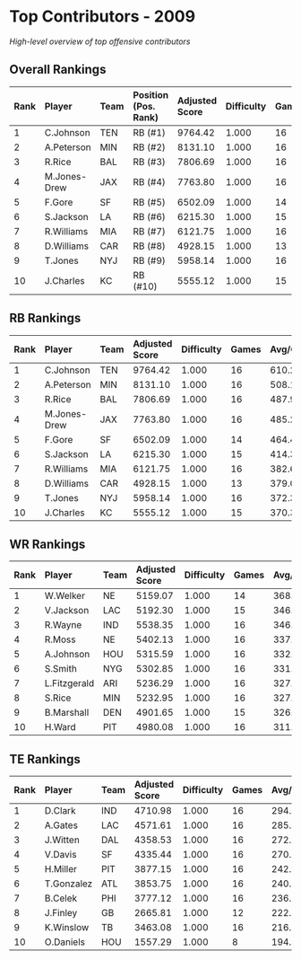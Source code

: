 # Top Contributors - 2009

*High-level overview of top offensive contributors*

## Overall Rankings

| Rank | Player       | Team | Position (Pos. Rank) | Adjusted Score | Difficulty | Games | Avg/Game | Typical | Consistency | Trend      |
| :----| :------------| :----| :--------------------| :--------------| :----------| :-----| :--------| :-------| :-----------| :----------|
| 1    | C.Johnson    | TEN  | RB (#1)              | 9764.42        | 1.000      | 16    | 610.28   | 538.03  | 8/1/7       | Increasing |
| 2    | A.Peterson   | MIN  | RB (#2)              | 8131.10        | 1.000      | 16    | 508.19   | 495.66  | 8/2/6       | Decreasing |
| 3    | R.Rice       | BAL  | RB (#3)              | 7806.69        | 1.000      | 16    | 487.92   | 475.82  | 8/2/6       | Stable     |
| 4    | M.Jones-Drew | JAX  | RB (#4)              | 7763.80        | 1.000      | 16    | 485.24   | 481.56  | 8/0/8       | Decreasing |
| 5    | F.Gore       | SF   | RB (#5)              | 6502.09        | 1.000      | 14    | 464.43   | 509.08  | 6/2/6       | Decreasing |
| 6    | S.Jackson    | LA   | RB (#6)              | 6215.30        | 1.000      | 15    | 414.35   | 435.00  | 6/4/5       | Increasing |
| 7    | R.Williams   | MIA  | RB (#7)              | 6121.75        | 1.000      | 16    | 382.61   | 374.39  | 8/2/6       | Increasing |
| 8    | D.Williams   | CAR  | RB (#8)              | 4928.15        | 1.000      | 13    | 379.09   | 357.23  | 6/1/6       | Decreasing |
| 9    | T.Jones      | NYJ  | RB (#9)              | 5958.14        | 1.000      | 16    | 372.38   | 402.88  | 8/4/4       | Stable     |
| 10   | J.Charles    | KC   | RB (#10)             | 5555.12        | 1.000      | 15    | 370.34   | 310.37  | 7/1/7       | Increasing |

## RB Rankings

| Rank | Player       | Team | Adjusted Score | Difficulty | Games | Avg/Game | Typical | Consistency | Trend      |
| :----| :------------| :----| :--------------| :----------| :-----| :--------| :-------| :-----------| :----------|
| 1    | C.Johnson    | TEN  | 9764.42        | 1.000      | 16    | 610.28   | 538.03  | 8/1/7       | Increasing |
| 2    | A.Peterson   | MIN  | 8131.10        | 1.000      | 16    | 508.19   | 495.66  | 8/2/6       | Decreasing |
| 3    | R.Rice       | BAL  | 7806.69        | 1.000      | 16    | 487.92   | 475.82  | 8/2/6       | Stable     |
| 4    | M.Jones-Drew | JAX  | 7763.80        | 1.000      | 16    | 485.24   | 481.56  | 8/0/8       | Decreasing |
| 5    | F.Gore       | SF   | 6502.09        | 1.000      | 14    | 464.43   | 509.08  | 6/2/6       | Decreasing |
| 6    | S.Jackson    | LA   | 6215.30        | 1.000      | 15    | 414.35   | 435.00  | 6/4/5       | Increasing |
| 7    | R.Williams   | MIA  | 6121.75        | 1.000      | 16    | 382.61   | 374.39  | 8/2/6       | Increasing |
| 8    | D.Williams   | CAR  | 4928.15        | 1.000      | 13    | 379.09   | 357.23  | 6/1/6       | Decreasing |
| 9    | T.Jones      | NYJ  | 5958.14        | 1.000      | 16    | 372.38   | 402.88  | 8/4/4       | Stable     |
| 10   | J.Charles    | KC   | 5555.12        | 1.000      | 15    | 370.34   | 310.37  | 7/1/7       | Increasing |

## WR Rankings

| Rank | Player       | Team | Adjusted Score | Difficulty | Games | Avg/Game | Typical | Consistency | Trend      |
| :----| :------------| :----| :--------------| :----------| :-----| :--------| :-------| :-----------| :----------|
| 1    | W.Welker     | NE   | 5159.07        | 1.000      | 14    | 368.50   | 401.92  | 6/2/6       | Stable     |
| 2    | V.Jackson    | LAC  | 5192.30        | 1.000      | 15    | 346.15   | 358.50  | 7/1/7       | Decreasing |
| 3    | R.Wayne      | IND  | 5538.35        | 1.000      | 16    | 346.15   | 335.37  | 7/2/7       | Decreasing |
| 4    | R.Moss       | NE   | 5402.13        | 1.000      | 16    | 337.63   | 283.38  | 8/1/7       | Decreasing |
| 5    | A.Johnson    | HOU  | 5315.59        | 1.000      | 16    | 332.22   | 303.35  | 8/0/8       | Increasing |
| 6    | S.Smith      | NYG  | 5302.85        | 1.000      | 16    | 331.43   | 289.58  | 8/2/6       | Stable     |
| 7    | L.Fitzgerald | ARI  | 5236.29        | 1.000      | 16    | 327.27   | 319.71  | 8/1/7       | Decreasing |
| 8    | S.Rice       | MIN  | 5232.95        | 1.000      | 16    | 327.06   | 319.37  | 8/2/6       | Increasing |
| 9    | B.Marshall   | DEN  | 4901.65        | 1.000      | 15    | 326.78   | 321.57  | 7/2/6       | Increasing |
| 10   | H.Ward       | PIT  | 4980.08        | 1.000      | 16    | 311.26   | 345.64  | 8/3/5       | Decreasing |

## TE Rankings

| Rank | Player     | Team | Adjusted Score | Difficulty | Games | Avg/Game | Typical | Consistency | Trend      |
| :----| :----------| :----| :--------------| :----------| :-----| :--------| :-------| :-----------| :----------|
| 1    | D.Clark    | IND  | 4710.98        | 1.000      | 16    | 294.44   | 276.48  | 7/1/8       | Decreasing |
| 2    | A.Gates    | LAC  | 4571.61        | 1.000      | 16    | 285.73   | 268.49  | 8/5/3       | Stable     |
| 3    | J.Witten   | DAL  | 4358.53        | 1.000      | 16    | 272.41   | 244.21  | 8/2/6       | Stable     |
| 4    | V.Davis    | SF   | 4335.44        | 1.000      | 16    | 270.96   | 205.47  | 8/1/7       | Increasing |
| 5    | H.Miller   | PIT  | 3877.15        | 1.000      | 16    | 242.32   | 216.89  | 7/2/7       | Decreasing |
| 6    | T.Gonzalez | ATL  | 3853.75        | 1.000      | 16    | 240.86   | 249.30  | 8/2/6       | Stable     |
| 7    | B.Celek    | PHI  | 3777.12        | 1.000      | 16    | 236.07   | 216.39  | 6/4/6       | Stable     |
| 8    | J.Finley   | GB   | 2665.81        | 1.000      | 12    | 222.15   | 200.43  | 5/1/6       | Increasing |
| 9    | K.Winslow  | TB   | 3463.08        | 1.000      | 16    | 216.44   | 208.69  | 8/1/7       | Stable     |
| 10   | O.Daniels  | HOU  | 1557.29        | 1.000      | 8     | 194.66   | 216.02  | 3/0/5       | Increasing |

